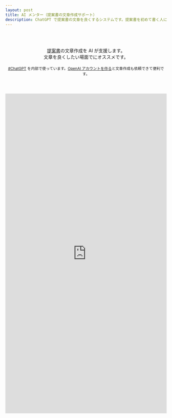 ```yaml
---
layout: post
title: AI メンター（提案書の文章作成サポート）
description: ChatGPT で提案書の文章を良くするシステムです。提案書を初めて書く人に特にオススメです。
---
```


<style>
.iframe-form{
  margin:  auto;
  display: block;
  height:  660px;
}
 
@media screen and (max-width: 600px){
  .iframe-form{
    height: 830px;
    width:  120%;
    margin-left: -30px;
  }
}
</style>

<p style="text-align:center; padding: 50px 0px 40px;">
  <a href='/download'>提案書</a>の文章作成を AI が支援します。<br>文章を良くしたい場面でにオススメです。<br>
  <br>
  <small><a href='https://twitter.com/hashtag/ChatGPT' target='_blank' rel='noopener'>#ChatGPT</a> を内部で使っています。<a href='https://chat.openai.com/chat' target='_blank' rel='noopener'>OpenAI アカウントを作る</a>と文章作成も依頼できて便利です。</small><br>
</p>

<iframe src="https://ai-mentor.onrender.com" width="100%" height="1000" frameborder="0" allowfullscreen></iframe>

